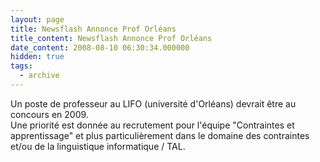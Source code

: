 ```yaml
---
layout: page
title: Newsflash Annonce Prof Orléans
title_content: Newsflash Annonce Prof Orléans
date_content: 2008-08-10 06:30:34.000000
hidden: true
tags:
  - archive
---
```

Un poste de professeur au LIFO (université d'Orléans) devrait être au concours
en 2009.  
Une priorité est donnée au recrutement pour l'équipe "Contraintes et
apprentissage" et plus particulièrement dans le domaine des contraintes et/ou
de la linguistique informatique / TAL.

